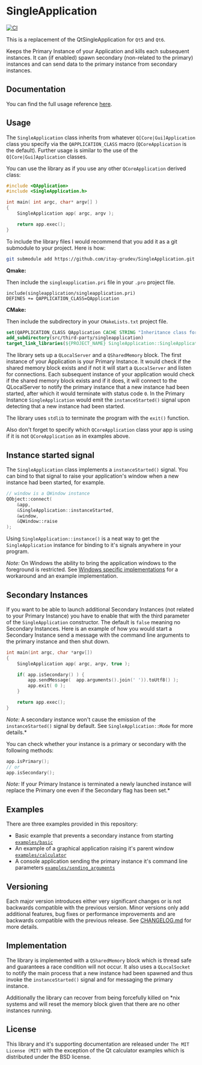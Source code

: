 # SingleApplication

[![CI](https://github.com/itay-grudev/SingleApplication/workflows/CI:%20Build%20Test/badge.svg)](https://github.com/itay-grudev/SingleApplication/actions)

This is a replacement of the QtSingleApplication for `Qt5` and `Qt6`.

Keeps the Primary Instance of your Application and kills each subsequent
instances. It can (if enabled) spawn secondary (non-related to the primary)
instances and can send data to the primary instance from secondary instances.

## Documentation

You can find the full usage reference [here](https://itay-grudev.github.io/SingleApplication/classSingleApplication.html).

## Usage

The `SingleApplication` class inherits from whatever `Q[Core|Gui]Application`
class you specify via the `QAPPLICATION_CLASS` macro (`QCoreApplication` is the
default). Further usage is similar to the use of the `Q[Core|Gui]Application`
classes.

You can use the library as if you use any other `QCoreApplication` derived
class:

```cpp
#include <QApplication>
#include <SingleApplication.h>

int main( int argc, char* argv[] )
{
    SingleApplication app( argc, argv );

    return app.exec();
}
```

To include the library files I would recommend that you add it as a git
submodule to your project. Here is how:

```bash
git submodule add https://github.com/itay-grudev/SingleApplication.git singleapplication
```

**Qmake:**

Then include the `singleapplication.pri` file in your `.pro` project file.

```qmake
include(singleapplication/singleapplication.pri)
DEFINES += QAPPLICATION_CLASS=QApplication
```

**CMake:**

Then include the subdirectory in your `CMakeLists.txt` project file.

```cmake
set(QAPPLICATION_CLASS QApplication CACHE STRING "Inheritance class for SingleApplication")
add_subdirectory(src/third-party/singleapplication)
target_link_libraries(${PROJECT_NAME} SingleApplication::SingleApplication)
```

The library sets up a `QLocalServer` and a `QSharedMemory` block. The first
instance of your Application is your Primary Instance. It would check if the
shared memory block exists and if not it will start a `QLocalServer` and listen
for connections. Each subsequent instance of your application would check if the
shared memory block exists and if it does, it will connect to the QLocalServer
to notify the primary instance that a new instance had been started, after which
it would terminate with status code `0`. In the Primary Instance
`SingleApplication` would emit the `instanceStarted()` signal upon detecting
that a new instance had been started.

The library uses `stdlib` to terminate the program with the `exit()` function.

Also don't forget to specify which `QCoreApplication` class your app is using if it
is not `QCoreApplication` as in examples above.

## Instance started signal

The `SingleApplication` class implements a `instanceStarted()` signal. You can
bind to that signal to raise your application's window when a new instance had
been started, for example.

```cpp
// window is a QWindow instance
QObject::connect(
    &app,
    &SingleApplication::instanceStarted,
    &window,
    &QWindow::raise
);
```

Using `SingleApplication::instance()` is a neat way to get the
`SingleApplication` instance for binding to it's signals anywhere in your
program.

_Note:_ On Windows the ability to bring the application windows to the
foreground is restricted. See [Windows specific implementations](Windows.md)
for a workaround and an example implementation.


## Secondary Instances

If you want to be able to launch additional Secondary Instances (not related to
your Primary Instance) you have to enable that with the third parameter of the
`SingleApplication` constructor. The default is `false` meaning no Secondary
Instances. Here is an example of how you would start a Secondary Instance send
a message with the command line arguments to the primary instance and then shut
down.

```cpp
int main(int argc, char *argv[])
{
    SingleApplication app( argc, argv, true );

    if( app.isSecondary() ) {
        app.sendMessage(  app.arguments().join(' ')).toUtf8() );
        app.exit( 0 );
    }

    return app.exec();
}
```

_Note:_ A secondary instance won't cause the emission of the
`instanceStarted()` signal by default. See `SingleApplication::Mode` for more
details.*

You can check whether your instance is a primary or secondary with the following
methods:

```cpp
app.isPrimary();
// or
app.isSecondary();
```

_Note:_ If your Primary Instance is terminated a newly launched instance
will replace the Primary one even if the Secondary flag has been set.*

## Examples

There are three examples provided in this repository:

* Basic example that prevents a secondary instance from starting [`examples/basic`](https://github.com/itay-grudev/SingleApplication/tree/master/examples/basic)
* An example of a graphical application raising it's parent window [`examples/calculator`](https://github.com/itay-grudev/SingleApplication/tree/master/examples/calculator)
* A console application sending the primary instance it's command line parameters [`examples/sending_arguments`](https://github.com/itay-grudev/SingleApplication/tree/master/examples/sending_arguments)

## Versioning

Each major version introduces either very significant changes or is not
backwards compatible with the previous version. Minor versions only add
additional features, bug fixes or performance improvements and are backwards
compatible with the previous release. See [CHANGELOG.md](CHANGELOG.md) for
more details.

## Implementation

The library is implemented with a `QSharedMemory` block which is thread safe and
guarantees a race condition will not occur. It also uses a `QLocalSocket` to
notify the main process that a new instance had been spawned and thus invoke the
`instanceStarted()` signal and for messaging the primary instance.

Additionally the library can recover from being forcefully killed on *nix
systems and will reset the memory block given that there are no other
instances running.

## License

This library and it's supporting documentation are released under
`The MIT License (MIT)` with the exception of the Qt calculator examples which
is distributed under the BSD license.
